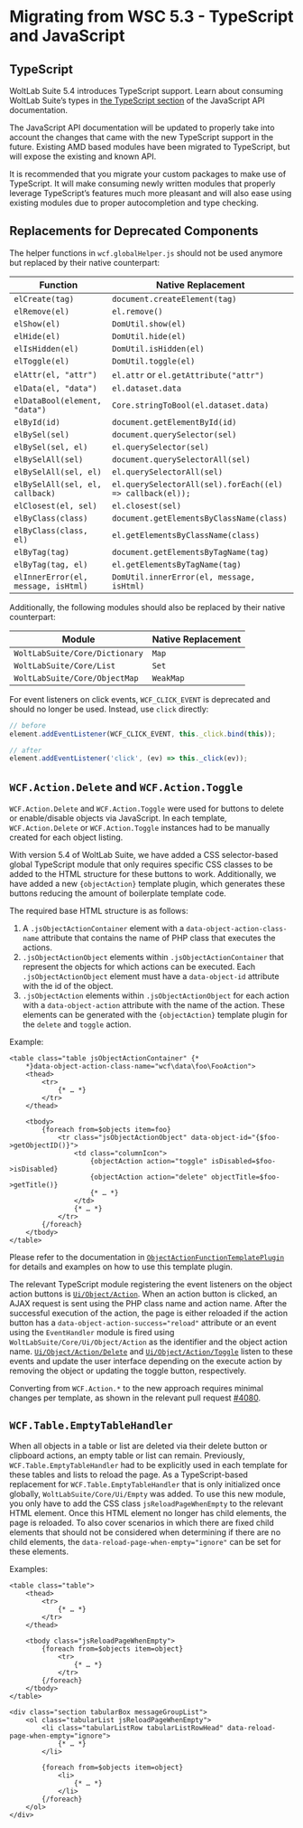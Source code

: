 # Migrating from WSC 5.3 - TypeScript and JavaScript

## TypeScript

WoltLab Suite 5.4 introduces TypeScript support.
Learn about consuming WoltLab Suite’s types in [the TypeScript section](../../javascript/typescript.md) of the JavaScript API documentation.

The JavaScript API documentation will be updated to properly take into account the changes that came with the new TypeScript support in the future.
Existing AMD based modules have been migrated to TypeScript, but will expose the existing and known API.

It is recommended that you migrate your custom packages to make use of TypeScript.
It will make consuming newly written modules that properly leverage TypeScript’s features much more pleasant and will also ease using existing modules due to proper autocompletion and type checking.


## Replacements for Deprecated Components

The helper functions in `wcf.globalHelper.js` should not be used anymore but replaced by their native counterpart:

| Function | Native Replacement |
|----------|--------------------|
| `elCreate(tag)` | `document.createElement(tag)` |
| `elRemove(el)` | `el.remove()` |
| `elShow(el)` | `DomUtil.show(el)` |
| `elHide(el)` | `DomUtil.hide(el)` |
| `elIsHidden(el)` | `DomUtil.isHidden(el)` |
| `elToggle(el)` | `DomUtil.toggle(el)` |
| `elAttr(el, "attr")` | `el.attr` or `el.getAttribute("attr")` |
| `elData(el, "data")` | `el.dataset.data` |
| `elDataBool(element, "data")` | `Core.stringToBool(el.dataset.data)` |
| `elById(id)` | `document.getElementById(id)` |
| `elBySel(sel)` | `document.querySelector(sel)` |
| `elBySel(sel, el)` | `el.querySelector(sel)` |
| `elBySelAll(sel)` | `document.querySelectorAll(sel)` |
| `elBySelAll(sel, el)` | `el.querySelectorAll(sel)` |
| `elBySelAll(sel, el, callback)` | `el.querySelectorAll(sel).forEach((el) => callback(el));` |
| `elClosest(el, sel)` | `el.closest(sel)` |
| `elByClass(class)` | `document.getElementsByClassName(class)` |
| `elByClass(class, el)` | `el.getElementsByClassName(class)` |
| `elByTag(tag)` | `document.getElementsByTagName(tag)` |
| `elByTag(tag, el)` | `el.getElementsByTagName(tag)` |
| `elInnerError(el, message, isHtml)` | `DomUtil.innerError(el, message, isHtml)` |

Additionally, the following modules should also be replaced by their native counterpart:

| Module | Native Replacement |
|--------|--------------------|
| `WoltLabSuite/Core/Dictionary` | `Map` |
| `WoltLabSuite/Core/List` | `Set` |
| `WoltLabSuite/Core/ObjectMap` | `WeakMap` |

For event listeners on click events, `WCF_CLICK_EVENT` is deprecated and should no longer be used.
Instead, use `click` directly:

```javascript
// before
element.addEventListener(WCF_CLICK_EVENT, this._click.bind(this));

// after
element.addEventListener('click', (ev) => this._click(ev));
```

## `WCF.Action.Delete` and `WCF.Action.Toggle`

`WCF.Action.Delete` and `WCF.Action.Toggle` were used for buttons to delete or enable/disable objects via JavaScript.
In each template, `WCF.Action.Delete` or `WCF.Action.Toggle` instances had to be manually created for each object listing.

With version 5.4 of WoltLab Suite, we have added a CSS selector-based global TypeScript module that only requires specific CSS classes to be added to the HTML structure for these buttons to work.
Additionally, we have added a new `{objectAction}` template plugin, which generates these buttons reducing the amount of boilerplate template code.

The required base HTML structure is as follows:

1. A `.jsObjectActionContainer` element with a `data-object-action-class-name` attribute that contains the name of PHP class that executes the actions.
2. `.jsObjectActionObject` elements within `.jsObjectActionContainer` that represent the objects for which actions can be executed.
   Each `.jsObjectActionObject` element must have a `data-object-id` attribute with the id of the object.
3. `.jsObjectAction` elements within `.jsObjectActionObject` for each action with a `data-object-action` attribute with the name of the action.
   These elements can be generated with the `{objectAction}` template plugin for the `delete` and `toggle` action.

Example:

```smarty
<table class="table jsObjectActionContainer" {*
    *}data-object-action-class-name="wcf\data\foo\FooAction">
    <thead>
        <tr>
            {* … *}
        </tr>
    </thead>
    
    <tbody>
        {foreach from=$objects item=foo}
            <tr class="jsObjectActionObject" data-object-id="{$foo->getObjectID()}">
                <td class="columnIcon">
                    {objectAction action="toggle" isDisabled=$foo->isDisabled}
                    {objectAction action="delete" objectTitle=$foo->getTitle()}
                    {* … *}
                </td>
                {* … *}
            </tr>
        {/foreach}
    </tbody>
</table>
```

Please refer to the documentation in [`ObjectActionFunctionTemplatePlugin`](https://github.com/WoltLab/WCF/blob/master/wcfsetup/install/files/lib/system/template/plugin/ObjectActionFunctionTemplatePlugin.class.php) for details and examples on how to use this template plugin.

The relevant TypeScript module registering the event listeners on the object action buttons is [`Ui/Object/Action`](https://github.com/WoltLab/WCF/blob/master/ts/WoltLabSuite/Core/Ui/Object/Action.ts).
When an action button is clicked, an AJAX request is sent using the PHP class name and action name.
After the successful execution of the action, the page is either reloaded if the action button has a `data-object-action-success="reload"` attribute or an event using the `EventHandler` module is fired using `WoltLabSuite/Core/Ui/Object/Action` as the identifier and the object action name.
[`Ui/Object/Action/Delete`](https://github.com/WoltLab/WCF/blob/master/ts/WoltLabSuite/Core/Ui/Object/Action/Delete.ts) and [`Ui/Object/Action/Toggle`](https://github.com/WoltLab/WCF/blob/master/ts/WoltLabSuite/Core/Ui/Object/Action/Toggle.ts) listen to these events and update the user interface depending on the execute action by removing the object or updating the toggle button, respectively.

Converting from `WCF.Action.*` to the new approach requires minimal changes per template, as shown in the relevant pull request [#4080](https://github.com/WoltLab/WCF/pull/4080).


## `WCF.Table.EmptyTableHandler`

When all objects in a table or list are deleted via their delete button or clipboard actions, an empty table or list can remain.
Previously, `WCF.Table.EmptyTableHandler` had to be explicitly used in each template for these tables and lists to reload the page.
As a TypeScript-based replacement for `WCF.Table.EmptyTableHandler` that is only initialized once globally, `WoltLabSuite/Core/Ui/Empty` was added.
To use this new module, you only have to add the CSS class `jsReloadPageWhenEmpty` to the relevant HTML element.
Once this HTML element no longer has child elements, the page is reloaded.
To also cover scenarios in which there are fixed child elements that should not be considered when determining if there are no child elements, the `data-reload-page-when-empty="ignore"` can be set for these elements.

Examples:

```smarty
<table class="table">
    <thead>
        <tr>
            {* … *}
        </tr>
    </thead>

    <tbody class="jsReloadPageWhenEmpty">
        {foreach from=$objects item=object}
            <tr>
                {* … *}
            </tr>
        {/foreach}
    </tbody>
</table>
```

```smarty
<div class="section tabularBox messageGroupList">
    <ol class="tabularList jsReloadPageWhenEmpty">
        <li class="tabularListRow tabularListRowHead" data-reload-page-when-empty="ignore">
            {* … *}
        </li>

        {foreach from=$objects item=object}
            <li>
                {* … *}
            </li>
        {/foreach}
    </ol>
</div>
```
